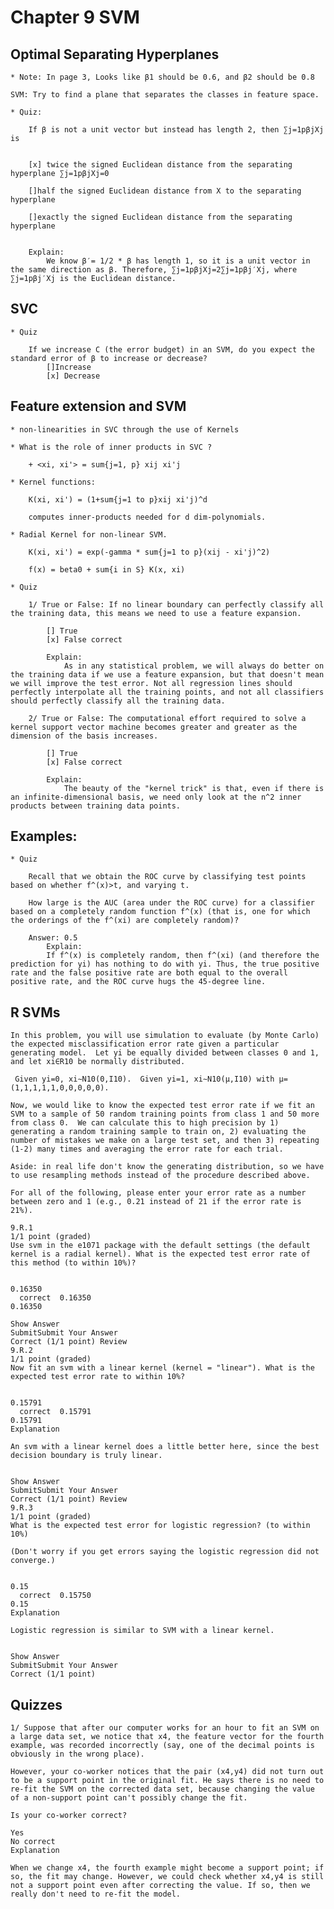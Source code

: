 # Chapter 9 SVM

## Optimal Separating Hyperplanes

	* Note: In page 3, Looks like β1 should be 0.6, and β2 should be 0.8
	
	SVM: Try to find a plane that separates the classes in feature space.

	* Quiz:

		If β is not a unit vector but instead has length 2, then ∑j=1pβjXj is


		[x] twice the signed Euclidean distance from the separating hyperplane ∑j=1pβjXj=0
		
		[]half the signed Euclidean distance from X to the separating hyperplane
		
		[]exactly the signed Euclidean distance from the separating hyperplane
		

		Explain:
			We know β′= 1/2 * β has length 1, so it is a unit vector in the same direction as β. Therefore, ∑j=1pβjXj=2∑j=1pβj′Xj, where ∑j=1pβj′Xj is the Euclidean distance.

## SVC
	
	* Quiz

		If we increase C (the error budget) in an SVM, do you expect the standard error of β to increase or decrease?
			[]Increase
			[x] Decrease

## Feature extension and SVM

	* non-linearities in SVC through the use of Kernels

	* What is the role of inner products in SVC ? 

		+ <xi, xi'> = sum{j=1, p} xij xi'j

	* Kernel functions:

		K(xi, xi') = (1+sum{j=1 to p}xij xi'j)^d

		computes inner-products needed for d dim-polynomials.

	* Radial Kernel for non-linear SVM.

		K(xi, xi') = exp(-gamma * sum{j=1 to p}(xij - xi'j)^2)

		f(x) = beta0 + sum{i in S} K(x, xi)

	* Quiz

		1/ True or False: If no linear boundary can perfectly classify all the training data, this means we need to use a feature expansion.

			[] True
			[x] False correct

			Explain:
				As in any statistical problem, we will always do better on the training data if we use a feature expansion, but that doesn't mean we will improve the test error. Not all regression lines should perfectly interpolate all the training points, and not all classifiers should perfectly classify all the training data.

		2/ True or False: The computational effort required to solve a kernel support vector machine becomes greater and greater as the dimension of the basis increases.

			[] True
			[x] False correct

			Explain:
				The beauty of the "kernel trick" is that, even if there is an infinite-dimensional basis, we need only look at the n^2 inner products between training data points.

## Examples:
	
	* Quiz

		Recall that we obtain the ROC curve by classifying test points based on whether f^(x)>t, and varying t.

		How large is the AUC (area under the ROC curve) for a classifier based on a completely random function f^(x) (that is, one for which the orderings of the f^(xi) are completely random)?

		Answer: 0.5
			Explain:
			If f^(x) is completely random, then f^(xi) (and therefore the prediction for yi) has nothing to do with yi. Thus, the true positive rate and the false positive rate are both equal to the overall positive rate, and the ROC curve hugs the 45-degree line.

## R SVMs

	In this problem, you will use simulation to evaluate (by Monte Carlo) the expected misclassification error rate given a particular generating model.  Let yi be equally divided between classes 0 and 1, and let xi∈R10 be normally distributed.

	 Given yi=0, xi∼N10(0,I10).  Given yi=1, xi∼N10(μ,I10) with μ=(1,1,1,1,1,0,0,0,0,0).

	Now, we would like to know the expected test error rate if we fit an SVM to a sample of 50 random training points from class 1 and 50 more from class 0.  We can calculate this to high precision by 1) generating a random training sample to train on, 2) evaluating the number of mistakes we make on a large test set, and then 3) repeating (1-2) many times and averaging the error rate for each trial.

	Aside: in real life don't know the generating distribution, so we have to use resampling methods instead of the procedure described above.

	For all of the following, please enter your error rate as a number between zero and 1 (e.g., 0.21 instead of 21 if the error rate is 21%).

	9.R.1
	1/1 point (graded)
	Use svm in the e1071 package with the default settings (the default kernel is a radial kernel). What is the expected test error rate of this method (to within 10%)?


	0.16350
	  correct  0.16350
	0.16350 

	Show Answer
	SubmitSubmit Your Answer
	Correct (1/1 point) Review
	9.R.2
	1/1 point (graded)
	Now fit an svm with a linear kernel (kernel = "linear"). What is the expected test error rate to within 10%?


	0.15791
	  correct  0.15791
	0.15791 
	Explanation

	An svm with a linear kernel does a little better here, since the best decision boundary is truly linear.

	 
	Show Answer
	SubmitSubmit Your Answer
	Correct (1/1 point) Review
	9.R.3
	1/1 point (graded)
	What is the expected test error for logistic regression? (to within 10%)

	(Don't worry if you get errors saying the logistic regression did not converge.)


	0.15
	  correct  0.15750
	0.15 
	Explanation

	Logistic regression is similar to SVM with a linear kernel.

	 
	Show Answer
	SubmitSubmit Your Answer
	Correct (1/1 point)

## Quizzes

	1/ Suppose that after our computer works for an hour to fit an SVM on a large data set, we notice that x4, the feature vector for the fourth example, was recorded incorrectly (say, one of the decimal points is obviously in the wrong place).

	However, your co-worker notices that the pair (x4,y4) did not turn out to be a support point in the original fit. He says there is no need to re-fit the SVM on the corrected data set, because changing the value of a non-support point can't possibly change the fit.

	Is your co-worker correct?

	Yes
	No correct
	Explanation

	When we change x4, the fourth example might become a support point; if so, the fit may change. However, we could check whether x4,y4 is still not a support point even after correcting the value. If so, then we really don't need to re-fit the model.

	



































